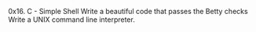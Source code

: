 0x16. C - Simple Shell
Write a beautiful code that passes the Betty checks
Write a UNIX command line interpreter.


